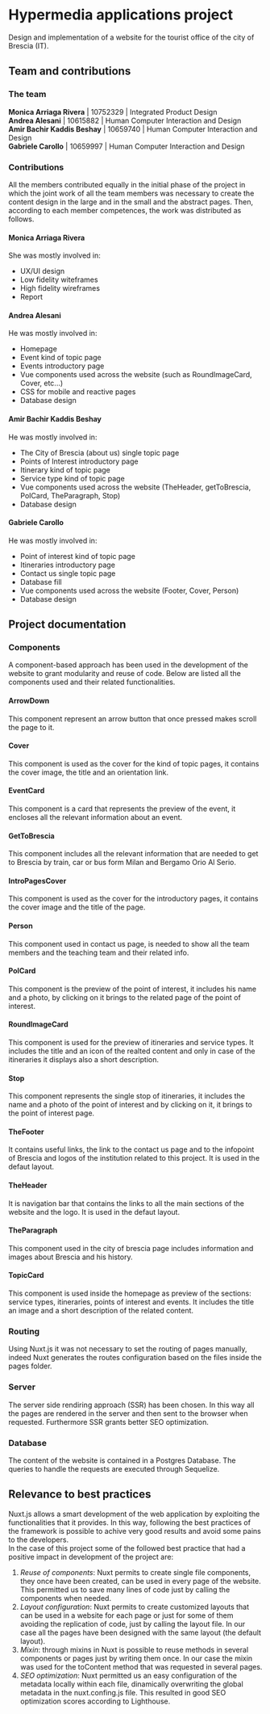 # Hypermedia applications project
Design and implementation of a website for the tourist office of the city of Brescia (IT).
## Team and contributions
### The team
**Monica Arriaga Rivera** | 10752329 | Integrated Product Design  
**Andrea Alesani** | 10615882 | Human Computer Interaction and Design  
**Amir Bachir Kaddis Beshay** | 10659740 | Human Computer Interaction and Design  
**Gabriele Carollo** | 10659997 | Human Computer Interaction and Design  
### Contributions
All the members contributed equally in the initial phase of the project in which the joint work of all the team members was necessary to create the content design in the large and in the small and the abstract pages.
Then, according to each member competences, the work was distributed as follows. 
#### Monica Arriaga Rivera
She was mostly involved in:
* UX/UI design
* Low fidelity witeframes 
* High fidelity wireframes
* Report
#### Andrea Alesani
He was mostly involved in:
* Homepage
* Event kind of topic page
* Events introductory page
* Vue components used across the website (such as RoundImageCard, Cover, etc...)
* CSS for mobile and reactive pages
* Database design
#### Amir Bachir Kaddis Beshay
He was mostly involved in:
* The City of Brescia (about us) single topic page
* Points of Interest introductory page
* Itinerary kind of topic page
* Service type kind of topic page
* Vue components used across the website (TheHeader, getToBrescia, PoICard, TheParagraph, Stop)
* Database design
#### Gabriele Carollo
He was mostly involved in:
* Point of interest kind of topic page
* Itineraries introductory page
* Contact us single topic page
* Database fill
* Vue components used across the website (Footer, Cover, Person)
* Database design
## Project documentation
### Components
A component-based approach has been used in the development of the website to grant modularity and reuse of code. Below are listed all the components used and their related functionalities.
#### ArrowDown
This component represent an arrow button that once pressed makes scroll the page to it.
#### Cover
This component is used as the cover for the kind of topic pages, it contains the cover image, the title and an orientation link.
#### EventCard
This component is a card that represents the preview of the event, it encloses all the relevant information about an event.
#### GetToBrescia
This component includes all the relevant information that are needed to get to Brescia by train, car or bus form Milan and Bergamo Orio Al Serio.
#### IntroPagesCover
This component is used as the cover for the introductory pages, it contains the cover image and the title of the page.
#### Person
This component used in contact us page, is needed to show all the team members and the teaching team and their related info.
#### PoICard
This component is the preview of the point of interest, it includes his name and a photo, by clicking on it brings to the related page of the point of interest.
#### RoundImageCard
This component is used for the preview of itineraries and service types. It includes the title and an icon of the realted content and only in case of the itineraries it displays also a short description.
#### Stop
This component represents the single stop of itineraries, it includes the name and a photo of the point of interest and by clicking on it, it brings to the point of interest page.
#### TheFooter
It contains useful links, the link to the contact us page and to the infopoint of Brescia and logos of the institution related to this project. It is used in the defaut layout.
#### TheHeader
It is navigation bar that contains the links to all the main sections of the website and the logo. It is used in the defaut layout.
#### TheParagraph
This component used in the city of brescia page includes information and images about Brescia and his history.
#### TopicCard
This component is used inside the homepage as preview of the sections: service types, itineraries, points of interest and events. It includes the title an image and a short description of the related content.
### Routing 
Using Nuxt.js it was not necessary to set the routing of pages manually, indeed Nuxt generates the routes configuration based on the files inside the pages folder.
### Server
The server side rendiring approach (SSR) has been chosen. In this way all the pages are rendered in the server and then sent to the browser when requested. Furthermore SSR grants better SEO optimization.
### Database
The content of the website is contained in a Postgres Database. The queries to handle the requests are executed through Sequelize.

## Relevance to best practices
Nuxt.js allows a smart development of the web application by exploiting the functionalities that it provides. In this way, following the best practices of the framework is possible to achive very good results and avoid some pains to the developers.   
In the case of this project some of the followed best practice that had a positive impact in development of the project are:
1. *Reuse of components*: Nuxt permits to create single file components, they once have been created, can be used in every page of the website. This permitted us to save many lines of code just by calling the components when needed.
2. *Layout configuration*: Nuxt permits to create customized layouts that can be used in a website for each page or just for some of them avoiding the replication of code, just by calling the layout file. In our case all the pages have been designed with the same layout (the default layout).
3. *Mixin*: through mixins in Nuxt is possible to reuse methods in several components or pages just by writing them once. In our case the mixin was used for the toContent method that was requested in several pages.
4. *SEO optimization*: Nuxt permitted us an easy configuration of the metadata locally within each file, dinamically overwriting the global metadata in the nuxt.confing.js file. This resulted in good SEO optimization scores according to Lighthouse.
